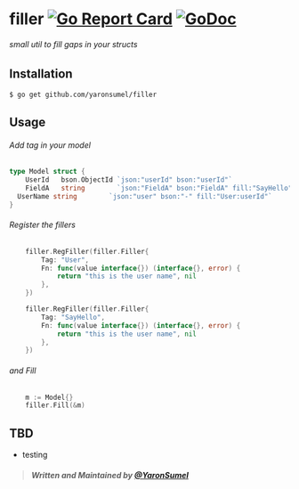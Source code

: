 # filler [![Go Report Card](https://goreportcard.com/badge/github.com/yaronsumel/piper)](https://goreportcard.com/report/github.com/yaronsumel/piper) [![GoDoc](https://godoc.org/github.com/yaronsumel/piper?status.svg)](https://godoc.org/github.com/yaronsumel/piper)
###### small util to fill gaps in your structs 

Installation
------
```bash
$ go get github.com/yaronsumel/filler
```

Usage
------

###### Add tag in your model
```go
type Model struct {
	UserId   bson.ObjectId `json:"userId" bson:"userId"`
	FieldA   string        `json:"FieldA" bson:"FieldA" fill:"SayHello"`
  UserName string        `json:"user" bson:"-" fill:"User:userId"`
}
```
###### Register the fillers
```go
	filler.RegFiller(filler.Filler{
		Tag: "User",
		Fn: func(value interface{}) (interface{}, error) {
			return "this is the user name", nil
		},
	})

	filler.RegFiller(filler.Filler{
		Tag: "SayHello",
		Fn: func(value interface{}) (interface{}, error) {
			return "this is the user name", nil
		},
	})
```

###### and Fill
```go
	m := Model{}
	filler.Fill(&m)
```

TBD
------
* testing

> ##### Written and Maintained by [@YaronSumel](https://twitter.com/yaronsumel) #####
